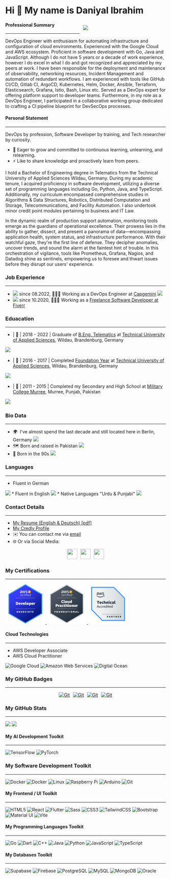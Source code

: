 # Hi 👋 My name is Daniyal Ibrahim

<div style="width:250px; display: block; float: right; padding:10px; ">
    <img src="https://avatars.githubusercontent.com/u/48337074?s=400&u=d526f6e055bc139a4b31bed5ae5a5606f76c5a93&v=4" width="auto" height="auto"/>
</div>

#### Professional Summary
------------------------------------------------

DevOps Engineer with enthusiasm for automating infrastructure and configuration of cloud environments. Experienced with the Google Cloud and AWS ecosystem. Proficient in software development with Go, Java and JavaScript. Although I do not have 5 years or a decade of work experience, however I do excel in what I do and got recognized and appreciated by my peers at work. I have been responsible for the deployment and maintenance of observability, networking resources, Incident Management and automation of redundant workflows. I am experienced with tools like GitHub CI/CD, Gitlab CI, ArgoCD, Kubernetes, Helm, Docker, Ansible, Terraform, Elasticsearch, Grafana, Istio, Bash, Linux etc. Served as a DevOps expert for offering platform support to developer teams. Furthermore, in my role as a DevOps Engineer, I participated in a collaborative working group dedicated to crafting a CI pipeline blueprint for DevSecOps processes.

#### Personal Statement
------------------------------------------------
DevOps by profession, Software Developer by training, and Tech researcher by curiosity. 

* 🧠 Eager to grow and committed to continuous learning, unlearning, and relearning. 
* ⚡ Like to share knowledge and proactively learn from peers.

<p>
    I hold a Bachelor of Engineering degree in Telematics from the Technical University of Applied Sciences Wildau, Germany. 
    During my academic tenure, I acquired proficiency in software development, utilizing a diverse set of programming languages including Go, Python, Java, and TypeScript. 
    Additionally, my curriculum encompassed comprehensive studies in Algorithms & Data Structures, Robotics, Distributed Computation and Storage, Telecommunications, and Facility Automation. I also undertook minor credit point modules pertaining to business and IT Law.
</p> 

<p>
    In the dynamic realm of production support automation, monitoring tools emerge as the guardians of operational excellence. Their prowess lies in the ability to gather, dissect, and present a panorama of data—encompassing application health, system status, and infrastructure performance. With their watchful gaze, they're the first line of defense. They decipher anomalies, uncover trends, and sound the alarm at the faintest hint of trouble. In this orchestration of vigilance, tools like Prometheus, Grafana, Nagios, and Datadog shine as sentinels, empowering us to foresee and thwart issues before they disrupt our users' experience.
</p>

### Job Experience
-----------------

* <img src="https://encrypted-tbn0.gstatic.com/images?q=tbn:ANd9GcRLLstVwDcORp7VjBIr_twK8_gTtiGQR8OtsYotSMrqsL0zovi6kp5-6rJFq5GS8on6pJw&usqp=CAU" width="auto" height="25"/>  since 08.2022, 🧑🏾‍💻 Working as a DevOps Engineer at [Capgemini](https://www.capgemini.com/de-de/) <img src="https://www.countryflags.com/wp-content/uploads/germany-flag-png-large.png" width="auto" height="15"/>
* <img src="https://pbs.twimg.com/profile_images/1453339438029869059/Mpk9QXje_400x400.jpg" width="auto" height="25"/> since 10.2020, 🧑🏾‍💻 Working as a [Freelance Software Developer at Fiverr](https://www.fiverr.com/notyouravgdev) 


### Eduacation
-----------------

* | 🏫  | 2018 - 2022 | Graduate of [B.Eng. Telematics](https://en.th-wildau.de/index.php?id=23510) at [Technical University of Applied Sciences](https://en.th-wildau.de/), Wildau, Brandenburg, Germany
<img src="https://www.countryflags.com/wp-content/uploads/germany-flag-png-large.png" width="auto" height="15"/>

* | 🏫  | 2016 - 2017 | Completed [ Foundation Year](https://en.th-wildau.de/study/programmes/wildau-foundation-year/overview/) at [Technical University of Applied Sciences](https://en.th-wildau.de/), Wildau, Brandenburg, Germany
<img src="https://www.countryflags.com/wp-content/uploads/germany-flag-png-large.png" width="auto" height="15"/>


* | 🏫  | 2011 - 2015 | Completed my Secondary and High School at [Military College Murree](https://www.mcm.edu.pk/mcm/), Murree, Punjab, Pakistan
<img src="https://www.countryflags.com/wp-content/uploads/pakistan-flag-png-large.png" width="auto" height="15"/>


### Bio Data
----------------- 
* 🌍  I've almost spend the last decade and still located here in Berlin, Germany  <img src="https://www.countryflags.com/wp-content/uploads/germany-flag-png-large.png" width="auto" height="15"/> 
* 🗺️ Born and raised in Pakistan <img src="https://www.countryflags.com/wp-content/uploads/pakistan-flag-png-large.png" width="auto" height="15"/>
* 🎂 Born in the 90s <img src="https://www.countryflags.com/wp-content/uploads/pakistan-flag-png-large.png" width="auto" height="15"/>

### Languages
-----------------
* Fluent in German 
<img src="https://www.countryflags.com/wp-content/uploads/germany-flag-png-large.png" width="auto" height="15"/>
* Fluent in English 
<img src="https://www.countryflags.com/wp-content/uploads/united-kingdom-flag-png-large.png" width="auto" height="15"/>
* Native Languages "Urdu & Punjabi"
<img src="https://www.countryflags.com/wp-content/uploads/pakistan-flag-png-large.png" width="auto" height="15"/>


### Contact Details
-----------------
* [My Resume (English & Deutsch) [pdf]](https://drive.google.com/drive/folders/1_Y-qn7KXACavy64cEP8D7HBXmUeSMK3I?usp=drive_link)
* [My Credly Profile](https://www.credly.com/users/daniyal-ibrahim/badges)
* ✉️ You can contact me via [email](mailto:daniyal.ibrahim10@gmail.com)
* 🌐 Or via Social Media:
 
<div style="display:flex; gap:10px; align-items:center; justify-content:center;">
    <a href="https://www.x.com/dany_439" target="_blank" > 
        <img src="https://raw.githubusercontent.com/danielcranney/readme-generator/main/public/icons/socials/twitter.svg" width="32" height="32" />
    </a>
    <a href="https://www.github.com/danyworks"> 
        <img src="https://raw.githubusercontent.com/danielcranney/readme-generator/main/public/icons/socials/github.svg" width="32" height="32" /> 
    </a>
    <a href="https://www.linkedin.com/in/daniyal-ibrahim"  >
        <img src="https://raw.githubusercontent.com/danielcranney/readme-generator/main/public/icons/socials/linkedin.svg" width="32" height="32" />
    </a>
</div>


### My Certifications
----------------------------------------------------------------

<a href="https://www.credly.com/badges/7b3f9244-baa0-48c8-b3c6-7061762c5a58/public_url" target="_blank">
    <img src="assets/aws-certified-developer-associate.png" width="25%" height="25%" alt="AWS Certified Developer" />
</a>
<a href="https://www.credly.com/badges/7efa079c-b716-41ad-849e-a42fc88cdcda/public_url" target="_blank">
    <img src="assets/aws-certified-cloud-practitioner.png" width="25%" height="25%" alt="AWS Certified Cloud Practitioner" />
</a>
<a href="https://www.credly.com/badges/c10990db-5702-4de5-a333-51ec705c2487/public_url" target="_blank">
    <img src="assets/aws-partner-accreditation-technical.png" width="25%" height="25%" alt="Git" />
</a>

#### Cloud Technologies
----------------------------------------------------------------
* AWS Developer Associate
* AWS Cloud Practitioner

<img src="https://raw.githubusercontent.com/danielcranney/readme-generator/main/public/icons/skills/googlecloud-colored.svg" width="36" height="36" alt="Google Cloud" />
<img src="https://raw.githubusercontent.com/danielcranney/readme-generator/main/public/icons/skills/aws-colored.svg" width="36" height="36" alt="Amazon Web Services" />
<img src="https://raw.githubusercontent.com/danielcranney/readme-generator/main/public/icons/skills/digitalocean-colored.svg" width="36" height="36" alt="Digital Ocean" />


### My GitHub Badges
----------------------------------------------------------------
<div style="display:flex; gap:10px; align-items:center; justify-content:center;">
    <a href="https://github.com/danyworks?tab=achievements&achievement=yolo" target="_blank">
        <img src="https://github.githubassets.com/images/modules/profile/achievements/yolo-default.png" width="100" height="100" alt="Git" />
    </a>
    <a href="https://github.com/danyworks?tab=achievements&achievement=quickdraw" target="_blank">
        <img src="https://github.githubassets.com/images/modules/profile/achievements/quickdraw-default.png" width="100" height="100" alt="Git" />
    </a>
    <a href="https://github.com/danyworks?tab=achievements&achievement=pull-shark" target="_blank">
        <img src="https://github.githubassets.com/images/modules/profile/achievements/pull-shark-default.png" width="100" height="100" alt="Git" />
    </a>
    <a href="https://github.com/danyworks?tab=achievements&achievement=arctic-code-vault-contributor" target="_blank">
        <img src="https://github.githubassets.com/images/modules/profile/achievements/arctic-code-vault-contributor-default.png" width="100" height="100" alt="Git" />
    </a>
</div>


### My GitHub Stats
----------------------------------------------------------------
<img
src="https://img.shields.io/github/followers/danyworks?logo=github&style=for-the-badge&color=0891b2&labelColor=1c1917" />
<a href="http://www.github.com/danyworks"><img src="https://github-readme-streak-stats.herokuapp.com/?user=danyworks&stroke=ffffff&background=1c1917&ring=0891b2&fire=0891b2&currStreakNum=ffffff&currStreakLabel=0891b2&sideNums=ffffff&sideLabels=ffffff&dates=ffffff&hide_border=true" /></a>

#### My AI Development Toolkit
----------------------------------------------------------------
<img src="https://raw.githubusercontent.com/danielcranney/readme-generator/main/public/icons/skills/tensorflow-colored.svg" width="36" height="36" alt="TensorFlow" />
<img src="https://raw.githubusercontent.com/danielcranney/readme-generator/main/public/icons/skills/pytorch-colored.svg" width="36" height="36" alt="PyTorch" />

### My Software Development Toolkit
----------------------------------------------------------------
<img src="https://raw.githubusercontent.com/danielcranney/readme-generator/main/public/icons/skills/docker-colored.svg" width="36" height="36" alt="Docker" />
<img src="https://encrypted-tbn0.gstatic.com/images?q=tbn:ANd9GcTIpiHOn5CYgoJQjeN2vzb5xuLvDe9EmDgJ7WnRXU9QpD33HkAEKaDRtRxvPJTS1bOZun0&usqp=CAU" width="36" height="36" alt="Docker" />
<img src="https://raw.githubusercontent.com/danielcranney/readme-generator/main/public/icons/skills/linux-colored.svg" width="36" height="36" alt="Linux" />
<img src="https://raw.githubusercontent.com/danielcranney/readme-generator/main/public/icons/skills/raspberrypi-colored.svg" width="36" height="36" alt="Raspberry Pi" />
<img src="https://raw.githubusercontent.com/danielcranney/readme-generator/main/public/icons/skills/arduino-colored.svg" width="36" height="36" alt="Arduino" />
<img src="https://raw.githubusercontent.com/danielcranney/readme-generator/main/public/icons/skills/git-colored.svg" width="36" height="36" alt="Git" />

#### My Frontend / UI Toolkit
----------------------------------------------------------------
<img src="https://raw.githubusercontent.com/danielcranney/readme-generator/main/public/icons/skills/html5-colored.svg" width="36" height="36" alt="HTML5" />
<img src="https://raw.githubusercontent.com/danielcranney/readme-generator/main/public/icons/skills/react-colored.svg" width="36" height="36" alt="React" />
<img src="https://raw.githubusercontent.com/danielcranney/readme-generator/main/public/icons/skills/flutter-colored.svg" width="36" height="36" alt="Flutter" />
<img src="https://raw.githubusercontent.com/danielcranney/readme-generator/main/public/icons/skills/sass-colored.svg" width="36" height="36" alt="Sass" />
<img src="https://raw.githubusercontent.com/danielcranney/readme-generator/main/public/icons/skills/css3-colored.svg" width="36" height="36" alt="CSS3" />
<img src="https://raw.githubusercontent.com/danielcranney/readme-generator/main/public/icons/skills/tailwindcss-colored.svg" width="36" height="36" alt="TailwindCSS" />
<img src="https://raw.githubusercontent.com/danielcranney/readme-generator/main/public/icons/skills/bootstrap-colored.svg" width="36" height="36" alt="Bootstrap" />
<img src="https://raw.githubusercontent.com/danielcranney/readme-generator/main/public/icons/skills/materialui-colored.svg" width="36" height="36" alt="Material UI" />
<img src="https://raw.githubusercontent.com/danielcranney/readme-generator/main/public/icons/skills/vite-colored.svg" width="36" height="36" alt="Vite" />


#### My Programming Languages Toolkit
----------------------------------------------------------------
<img src="https://raw.githubusercontent.com/danielcranney/readme-generator/main/public/icons/skills/go-colored.svg" width="36" height="36" alt="Go" />
<img src="https://raw.githubusercontent.com/danielcranney/readme-generator/main/public/icons/skills/dart-colored.svg" width="36" height="36" alt="Dart" />
<img src="https://raw.githubusercontent.com/danielcranney/readme-generator/main/public/icons/skills/cplusplus-colored.svg" width="36" height="36" alt="C++" />
<img src="https://raw.githubusercontent.com/danielcranney/readme-generator/main/public/icons/skills/java-colored.svg" width="36" height="36" alt="Java" />
<img src="https://raw.githubusercontent.com/danielcranney/readme-generator/main/public/icons/skills/python-colored.svg" width="36" height="36" alt="Python" />
<img src="https://raw.githubusercontent.com/danielcranney/readme-generator/main/public/icons/skills/javascript-colored.svg" width="36" height="36" alt="JavaScript" />
<img src="https://raw.githubusercontent.com/danielcranney/readme-generator/main/public/icons/skills/typescript-colored.svg" width="36" height="36" alt="TypeScript" />

#### My Databases Toolkit
---------------------------------------------------------------
<img src="https://raw.githubusercontent.com/danielcranney/readme-generator/main/public/icons/skills/supabase-colored.svg" width="36" height="36" alt="Supabase" />
<img src="https://raw.githubusercontent.com/danielcranney/readme-generator/main/public/icons/skills/firebase-colored.svg" width="36" height="36" alt="Firebase" />
<img src="https://raw.githubusercontent.com/danielcranney/readme-generator/main/public/icons/skills/postgresql-colored.svg" width="36" height="36" alt="PostgreSQL" />
<img src="https://raw.githubusercontent.com/danielcranney/readme-generator/main/public/icons/skills/mysql-colored.svg" width="36" height="36" alt="MySQL" />
<img src="https://raw.githubusercontent.com/danielcranney/readme-generator/main/public/icons/skills/mongodb-colored.svg" width="36" height="36" alt="MongoDB" />
<img src="https://raw.githubusercontent.com/danielcranney/readme-generator/main/public/icons/skills/oracle-colored.svg" width="36" height="36" alt="Oracle" />
